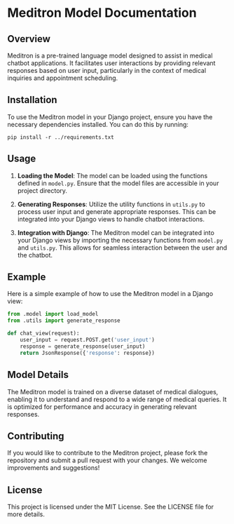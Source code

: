 # Meditron Model Documentation

## Overview
Meditron is a pre-trained language model designed to assist in medical chatbot applications. It facilitates user interactions by providing relevant responses based on user input, particularly in the context of medical inquiries and appointment scheduling.

## Installation
To use the Meditron model in your Django project, ensure you have the necessary dependencies installed. You can do this by running:

```
pip install -r ../requirements.txt
```

## Usage
1. **Loading the Model**: The model can be loaded using the functions defined in `model.py`. Ensure that the model files are accessible in your project directory.

2. **Generating Responses**: Utilize the utility functions in `utils.py` to process user input and generate appropriate responses. This can be integrated into your Django views to handle chatbot interactions.

3. **Integration with Django**: The Meditron model can be integrated into your Django views by importing the necessary functions from `model.py` and `utils.py`. This allows for seamless interaction between the user and the chatbot.

## Example
Here is a simple example of how to use the Meditron model in a Django view:

```python
from .model import load_model
from .utils import generate_response

def chat_view(request):
    user_input = request.POST.get('user_input')
    response = generate_response(user_input)
    return JsonResponse({'response': response})
```

## Model Details
The Meditron model is trained on a diverse dataset of medical dialogues, enabling it to understand and respond to a wide range of medical queries. It is optimized for performance and accuracy in generating relevant responses.

## Contributing
If you would like to contribute to the Meditron project, please fork the repository and submit a pull request with your changes. We welcome improvements and suggestions!

## License
This project is licensed under the MIT License. See the LICENSE file for more details.